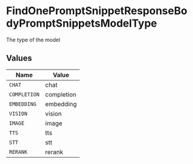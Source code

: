 # FindOnePromptSnippetResponseBodyPromptSnippetsModelType

The type of the model


## Values

| Name         | Value        |
| ------------ | ------------ |
| `CHAT`       | chat         |
| `COMPLETION` | completion   |
| `EMBEDDING`  | embedding    |
| `VISION`     | vision       |
| `IMAGE`      | image        |
| `TTS`        | tts          |
| `STT`        | stt          |
| `RERANK`     | rerank       |